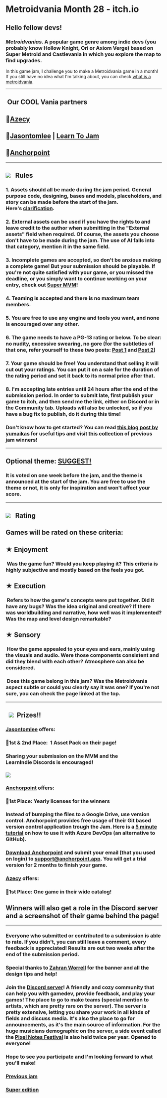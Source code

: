 # Metroidvania Month 28 - itch.io
Hello fellow devs!
------------------

### _Metroidvanias_. A popular game genre among indie devs (you probably know Hollow Knight, Ori or Axiom Verge) based on Super Metroid and Castlevania in which you explore the map to find upgrades.

In this game jam, I challenge you to make a Metroidvania game in a month! If you still have no idea what I'm talking about, you can check [what is a metroidvania](https://en.wikipedia.org/wiki/Metroidvania).

* * *

 Our COOL Vania partners
------------------------

🔶[Azecy](https://azecy.itch.io/)
---------------------------------

🔶[Jasontomlee](https://jasontomlee.itch.io/) | [Learn To Jam](https://itch.io/jam/learntojam1)
-----------------------------------------------------------------------------------------------

🔶[Anchorpoint](https://www.anchorpoint.app/)
---------------------------------------------

* * *

![](https://img.itch.zone/aW1nLzg5NjUzNzUucG5n/original/xdtj8V.png)   Rules
---------------------------------------------------------------------------

### 1\. Assets should all be made during the jam period. General purpose code, designing, bases and models, placeholders, and story can be made before the start of the jam. Here's [clarification](https://itch.io/jam/metroidvania-month-14/topic/1751533/rules-clarification).

### 2\. External assets can be used if you have the rights to and leave credit to the author when submitting in the "External assets" field when required. Of course, the assets you choose don't have to be made during the jam. The use of AI falls into that category, mention it in the same field.

### 3\. Incomplete games are accepted, so don't be anxious making a complete game! But your submission should be playable. If you're not quite satisfied with your game, or you missed the deadline, or you simply want to continue working on your entry, check out [Super MVM](https://itch.io/jam/metroidvania-month-super-27)!

### 4\. Teaming is accepted and there is no maximum team members.

### 5\. You are free to use any engine and tools you want, and none is encouraged over any other.

### 6\. The game needs to have a PG-13 rating or below. To be clear: no nudity, excessive swearing, no gore (for the subtleties of that one, refer yourself to these two posts: [Post 1](https://itch.io/jam/metroidvania-month-13/topic/1582171/regarding-pg-13-rating) and [Post 2](https://itch.io/jam/metroidvania-month-8/topic/819431/pg-13))

### 7\. Your game should be free! You understand that selling it will cut out your ratings. You can put it on a sale for the duration of the rating period and set it back to its normal price after that.

### 8\. I'm accepting late entries until 24 hours after the end of the submission period. In order to submit late, first publish your game to itch, and then send me the link, either on Discord or in the Community tab. Uploads will also be unlocked, so if you have a bug fix to publish, do it during this time!

### Don't know how to get started? You can read [this blog post by yumaikas](https://itch.io/blog/490276/so-you-want-to-make-an-metroidvania-month-entry) for useful tips and visit [this collection](https://itch.io/c/3181466/best-of-mvm) of previous jam winners!

* * *

Optional theme: [SUGGEST!](https://docs.google.com/forms/d/e/1FAIpQLSff28dxygaBUHkxXkijsi723TUarx2wdpTp5M8_oqSxUu-f0Q/viewform?usp=dialog)
------------------------------------------------------------------------------------------------------------------------------------------

### It is voted on one week before the jam, and the theme is announced at the start of the jam. You are free to use the theme or not, it is only for inspiration and won't affect your score.

* * *

![](https://img.itch.zone/aW1nLzg5NjUzNzcucG5n/original/ZWYncg.png)   Rating 
-----------------------------------------------------------------------------

Games will be rated on these criteria:
--------------------------------------

★ Enjoyment
-----------

###  Was the game fun? Would you keep playing it? This criteria is highly subjective and mostly based on the feels you got.

★ Execution
-----------

###  Refers to how the game's concepts were put together. Did it have any bugs? Was the idea original and creative? If there was worldbuilding and narrative, how well was it implemented? Was the map and level design remarkable?

★ Sensory
---------

###  How the game appealed to your eyes and ears, mainly using the visuals and audio. Were those components consistent and did they blend with each other? Atmosphere can also be considered.

###  Does this game belong in this jam? Was the Metroidvania aspect subtle or could you clearly say it was one? If you're not sure, you can check the page linked at the top.

* * *

  **![](https://img.itch.zone/aW1nLzg5NjU1MzgucG5n/original/QRk%2Fh9.png)  Prizes!!** 
--------------------------------------------------------------------------------------

### [Jasontomlee](https://jasontomlee.itch.io/) offers:

### 🔶1st & 2nd Place:  1 Asset Pack on their page! 

### Sharing your submission on the MVM and the LearnIndie Discords is encouraged!

### ![](https://img.itch.zone/aW1nLzE4MjE2Njg1LnBuZw==/original/gujZXN.png)

### [Anchorpoint](https://www.anchorpoint.app/) offers:

### 🔶1st Place: Yearly licenses for the winners

### Instead of bumping the files to a Google Drive, use version control. Anchorpoint provides free usage of their Git based version control application trough the Jam. Here is a [5 minute tutorial](https://www.anchorpoint.app/blog/version-control-using-git-and-azure-devops-for-game-projects) on how to use it with Azure DevOps (an alternative to GitHub). 

### [Download Anchorpoint](https://www.anchorpoint.app/download) and submit your email (that you used on login) to support@anchorpoint.app. You will get a trial version for 2 months to finish your game.

### [Azecy](https://azecy.itch.io/) offers:

### 🔶1st Place: One game in their wide catalog!

**Winners will also get a role in the Discord server and a screenshot of their game behind** **the page!**
----------------------------------------------------------------------------------------------------------

* * *

### **Everyone who submitted or contributed to a submission is able to rate. If you didn't, you can still leave a comment, every feedback is appreciated! Results are out two weeks after the end of the submission period.**

### **Special thanks to [Zahran Worrell](https://zahranworrell.itch.io/) for the banner and all the design tips and help!**

### **Join the [Discord server](https://discord.gg/metroidvania-month-jam-468048103212187658)! A friendly and cozy community that can help you with gamedev, provide feedback, and play your games! The place to go to make teams (special mention to artists, which are pretty rare on the server). The server is pretty extensive, letting you share your work in all kinds of fields and discuss media. It's also the place to go for announcements, as it's the main source of information. For the huge musicians demographic on the server, a side event called the [Pixel Notes Festival](https://www.youtube.com/@PixelNotesFestival) is also held twice per year. Opened to everyone!**

### Hope to see you participate and I'm looking forward to what you'll make!

### [Previous jam](https://itch.io/jam/metroidvania-month-27)

### [Super edition](https://itch.io/jam/metroidvania-month-super-28)
[](https://itch.io/jam/metroidvania-month-19)
